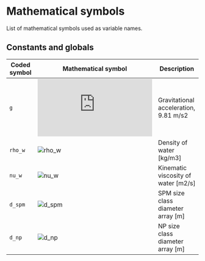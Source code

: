 # Mathematical symbols

List of mathematical symbols used as variable names.

## Constants and globals

| Coded symbol | Mathematical symbol | Description                             |
| ------------ | ------------------- | --------------------------------------- |
| `g`          | ![E = mc^2](https://latex.codecogs.com/gif.latex?g) | Gravitational acceleration, 9.81 m/s2 |
| `rho_w`      | ![rho_w](https://latex.codecogs.com/gif.latex?\rho_w) | Density of water [kg/m3] |
| `nu_w`       | ![nu_w](https://latex.codecogs.com/gif.latex?\nu_w) | Kinematic viscosity of water [m2/s] |
| `d_spm`      | ![d_spm](https://latex.codecogs.com/gif.latex?\mathbf{d}_{\text{spm}}) | SPM size class diameter array [m] |
| `d_np`      | ![d_np](https://latex.codecogs.com/gif.latex?\mathbf{d}_{\text{np}}) | NP size class diameter array [m] |